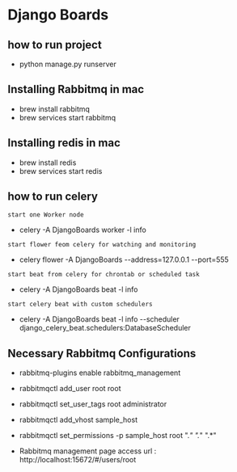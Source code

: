 # Django Boards

## how to run project
* python manage.py runserver

## Installing Rabbitmq in mac
* brew install rabbitmq
* brew services start rabbitmq

## Installing redis in mac
* brew install redis
* brew services start redis

## how to run celery
`start one Worker node`
* celery -A DjangoBoards  worker -l info

`start flower feom celery for watching and monitoring`
* celery flower -A DjangoBoards --address=127.0.0.1 --port=555


`start beat from celery for chrontab or scheduled task`
* celery -A DjangoBoards  beat -l info

`start celery beat with custom schedulers`
* celery -A DjangoBoards  beat -l info --scheduler django_celery_beat.schedulers:DatabaseScheduler


## Necessary Rabbitmq Configurations

* rabbitmq-plugins enable rabbitmq_management

* rabbitmqctl add_user root root 

* rabbitmqctl set_user_tags root administrator

* rabbitmqctl add_vhost sample_host   

* rabbitmqctl set_permissions -p sample_host root ".*" ".*" ".*"

* Rabbitmq management page access url : http://localhost:15672/#/users/root

